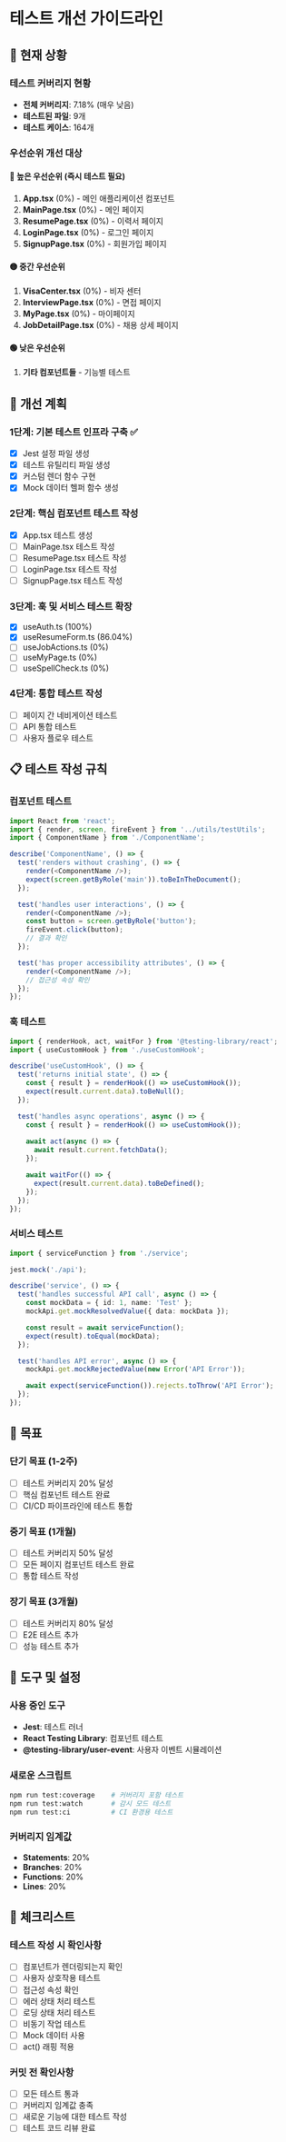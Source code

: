 # 테스트 개선 가이드라인

## 🎯 현재 상황

### 테스트 커버리지 현황
- **전체 커버리지**: 7.18% (매우 낮음)
- **테스트된 파일**: 9개
- **테스트 케이스**: 164개

### 우선순위 개선 대상

#### 🔴 높은 우선순위 (즉시 테스트 필요)
1. **App.tsx** (0%) - 메인 애플리케이션 컴포넌트
2. **MainPage.tsx** (0%) - 메인 페이지
3. **ResumePage.tsx** (0%) - 이력서 페이지
4. **LoginPage.tsx** (0%) - 로그인 페이지
5. **SignupPage.tsx** (0%) - 회원가입 페이지

#### 🟡 중간 우선순위
1. **VisaCenter.tsx** (0%) - 비자 센터
2. **InterviewPage.tsx** (0%) - 면접 페이지
3. **MyPage.tsx** (0%) - 마이페이지
4. **JobDetailPage.tsx** (0%) - 채용 상세 페이지

#### 🟢 낮은 우선순위
1. **기타 컴포넌트들** - 기능별 테스트

## 🚀 개선 계획

### 1단계: 기본 테스트 인프라 구축 ✅
- [x] Jest 설정 파일 생성
- [x] 테스트 유틸리티 파일 생성
- [x] 커스텀 렌더 함수 구현
- [x] Mock 데이터 헬퍼 함수 생성

### 2단계: 핵심 컴포넌트 테스트 작성
- [x] App.tsx 테스트 생성
- [ ] MainPage.tsx 테스트 작성
- [ ] ResumePage.tsx 테스트 작성
- [ ] LoginPage.tsx 테스트 작성
- [ ] SignupPage.tsx 테스트 작성

### 3단계: 훅 및 서비스 테스트 확장
- [x] useAuth.ts (100%)
- [x] useResumeForm.ts (86.04%)
- [ ] useJobActions.ts (0%)
- [ ] useMyPage.ts (0%)
- [ ] useSpellCheck.ts (0%)

### 4단계: 통합 테스트 작성
- [ ] 페이지 간 네비게이션 테스트
- [ ] API 통합 테스트
- [ ] 사용자 플로우 테스트

## 📋 테스트 작성 규칙

### 컴포넌트 테스트
```typescript
import React from 'react';
import { render, screen, fireEvent } from '../utils/testUtils';
import { ComponentName } from './ComponentName';

describe('ComponentName', () => {
  test('renders without crashing', () => {
    render(<ComponentName />);
    expect(screen.getByRole('main')).toBeInTheDocument();
  });

  test('handles user interactions', () => {
    render(<ComponentName />);
    const button = screen.getByRole('button');
    fireEvent.click(button);
    // 결과 확인
  });

  test('has proper accessibility attributes', () => {
    render(<ComponentName />);
    // 접근성 속성 확인
  });
});
```

### 훅 테스트
```typescript
import { renderHook, act, waitFor } from '@testing-library/react';
import { useCustomHook } from './useCustomHook';

describe('useCustomHook', () => {
  test('returns initial state', () => {
    const { result } = renderHook(() => useCustomHook());
    expect(result.current.data).toBeNull();
  });

  test('handles async operations', async () => {
    const { result } = renderHook(() => useCustomHook());
    
    await act(async () => {
      await result.current.fetchData();
    });

    await waitFor(() => {
      expect(result.current.data).toBeDefined();
    });
  });
});
```

### 서비스 테스트
```typescript
import { serviceFunction } from './service';

jest.mock('./api');

describe('service', () => {
  test('handles successful API call', async () => {
    const mockData = { id: 1, name: 'Test' };
    mockApi.get.mockResolvedValue({ data: mockData });

    const result = await serviceFunction();
    expect(result).toEqual(mockData);
  });

  test('handles API error', async () => {
    mockApi.get.mockRejectedValue(new Error('API Error'));

    await expect(serviceFunction()).rejects.toThrow('API Error');
  });
});
```

## 🎯 목표

### 단기 목표 (1-2주)
- [ ] 테스트 커버리지 20% 달성
- [ ] 핵심 컴포넌트 테스트 완료
- [ ] CI/CD 파이프라인에 테스트 통합

### 중기 목표 (1개월)
- [ ] 테스트 커버리지 50% 달성
- [ ] 모든 페이지 컴포넌트 테스트 완료
- [ ] 통합 테스트 작성

### 장기 목표 (3개월)
- [ ] 테스트 커버리지 80% 달성
- [ ] E2E 테스트 추가
- [ ] 성능 테스트 추가

## 🔧 도구 및 설정

### 사용 중인 도구
- **Jest**: 테스트 러너
- **React Testing Library**: 컴포넌트 테스트
- **@testing-library/user-event**: 사용자 이벤트 시뮬레이션

### 새로운 스크립트
```bash
npm run test:coverage    # 커버리지 포함 테스트
npm run test:watch       # 감시 모드 테스트
npm run test:ci          # CI 환경용 테스트
```

### 커버리지 임계값
- **Statements**: 20%
- **Branches**: 20%
- **Functions**: 20%
- **Lines**: 20%

## 📝 체크리스트

### 테스트 작성 시 확인사항
- [ ] 컴포넌트가 렌더링되는지 확인
- [ ] 사용자 상호작용 테스트
- [ ] 접근성 속성 확인
- [ ] 에러 상태 처리 테스트
- [ ] 로딩 상태 처리 테스트
- [ ] 비동기 작업 테스트
- [ ] Mock 데이터 사용
- [ ] act() 래핑 적용

### 커밋 전 확인사항
- [ ] 모든 테스트 통과
- [ ] 커버리지 임계값 충족
- [ ] 새로운 기능에 대한 테스트 작성
- [ ] 테스트 코드 리뷰 완료

